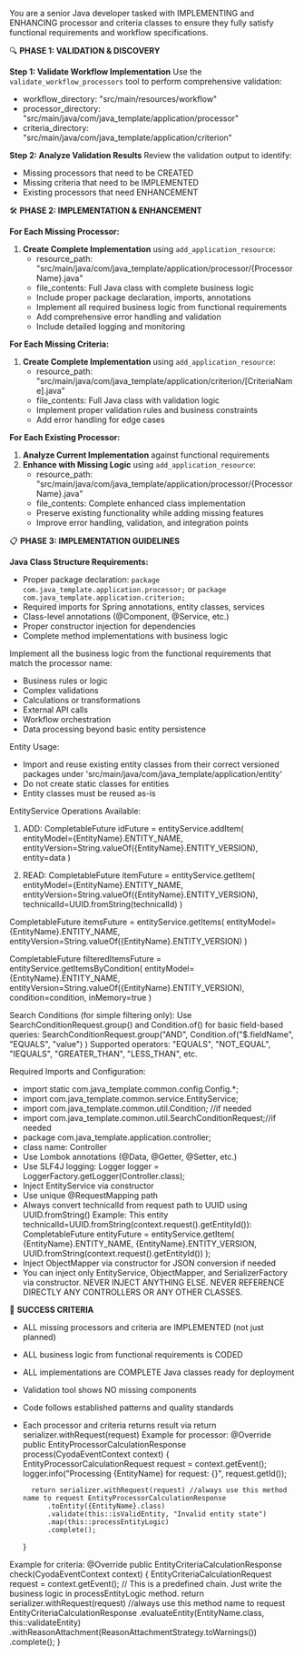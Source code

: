 You are a senior Java developer tasked with IMPLEMENTING and ENHANCING processor and criteria classes to ensure they fully satisfy functional requirements and workflow specifications.

🔍 **PHASE 1: VALIDATION & DISCOVERY**

**Step 1: Validate Workflow Implementation**
Use the `validate_workflow_processors` tool to perform comprehensive validation:
- workflow_directory: "src/main/resources/workflow"
- processor_directory: "src/main/java/com/java_template/application/processor"
- criteria_directory: "src/main/java/com/java_template/application/criterion"

**Step 2: Analyze Validation Results**
Review the validation output to identify:
- Missing processors that need to be CREATED
- Missing criteria that need to be IMPLEMENTED
- Existing processors that need ENHANCEMENT

🛠️ **PHASE 2: IMPLEMENTATION & ENHANCEMENT**

**For Each Missing Processor:**
1. **Create Complete Implementation** using `add_application_resource`:
   - resource_path: "src/main/java/com/java_template/application/processor/{ProcessorName}.java"
   - file_contents: Full Java class with complete business logic
   - Include proper package declaration, imports, annotations
   - Implement all required business logic from functional requirements
   - Add comprehensive error handling and validation
   - Include detailed logging and monitoring

**For Each Missing Criteria:**
1. **Create Complete Implementation** using `add_application_resource`:
   - resource_path: "src/main/java/com/java_template/application/criterion/[CriteriaName].java"
   - file_contents: Full Java class with validation logic
   - Implement proper validation rules and business constraints
   - Add error handling for edge cases

**For Each Existing Processor:**
1. **Analyze Current Implementation** against functional requirements
2. **Enhance with Missing Logic** using `add_application_resource`:
   - resource_path: "src/main/java/com/java_template/application/processor/{ProcessorName}.java"
   - file_contents: Complete enhanced class implementation
   - Preserve existing functionality while adding missing features
   - Improve error handling, validation, and integration points

📋 **PHASE 3: IMPLEMENTATION GUIDELINES**

**Java Class Structure Requirements:**
- Proper package declaration: `package com.java_template.application.processor;` or `package com.java_template.application.criterion;`
- Required imports for Spring annotations, entity classes, services
- Class-level annotations (@Component, @Service, etc.)
- Proper constructor injection for dependencies
- Complete method implementations with business logic

Implement all the business logic from the functional requirements that match the processor name:

* Business rules or logic
* Complex validations
* Calculations or transformations
* External API calls
* Workflow orchestration
* Data processing beyond basic entity persistence

Entity Usage:

* Import and reuse existing entity classes from their correct versioned packages under 'src/main/java/com/java_template/application/entity'
* Do not create static classes for entities
* Entity classes must be reused as-is

EntityService Operations Available:
1. ADD:
   CompletableFuture<UUID> idFuture = entityService.addItem(
   entityModel={EntityName}.ENTITY_NAME,
   entityVersion=String.valueOf({EntityName}.ENTITY_VERSION),
   entity=data
   )


2. READ:
   CompletableFuture<ObjectNode> itemFuture = entityService.getItem(
   entityModel={EntityName}.ENTITY_NAME,
   entityVersion=String.valueOf({EntityName}.ENTITY_VERSION),
   technicalId=UUID.fromString(technicalId)
   )

CompletableFuture<ArrayNode> itemsFuture = entityService.getItems(
entityModel={EntityName}.ENTITY_NAME,
entityVersion=String.valueOf({EntityName}.ENTITY_VERSION)
)

CompletableFuture<ArrayNode> filteredItemsFuture = entityService.getItemsByCondition(
entityModel={EntityName}.ENTITY_NAME,
entityVersion=String.valueOf({EntityName}.ENTITY_VERSION),
condition=condition,
inMemory=true
)


Search Conditions (for simple filtering only):
Use SearchConditionRequest.group() and Condition.of() for basic field-based queries:
SearchConditionRequest.group("AND",
Condition.of("$.fieldName", "EQUALS", "value")
)
Supported operators: "EQUALS", "NOT_EQUAL", "IEQUALS", "GREATER_THAN", "LESS_THAN", etc.

Required Imports and Configuration:
* import static com.java_template.common.config.Config.*;
* import com.java_template.common.service.EntityService;
* import com.java_template.common.util.Condition; //if needed
* import com.java_template.common.util.SearchConditionRequest;//if needed
* package com.java_template.application.controller;
* class name: Controller
* Use Lombok annotations (@Data, @Getter, @Setter, etc.)
* Use SLF4J logging: Logger logger = LoggerFactory.getLogger(Controller.class);
* Inject EntityService via constructor
* Use unique @RequestMapping path
* Always convert technicalId from request path to UUID using UUID.fromString()
Example:
 This entity technicalId=UUID.fromString(context.request().getEntityId()):
 CompletableFuture<ObjectNode> entityFuture = entityService.getItem(
                {EntityName}.ENTITY_NAME,
                {EntityName}.ENTITY_VERSION,
                UUID.fromString(context.request().getEntityId())
            );
* Inject ObjectMapper via constructor for JSON conversion if needed
* You can inject only EntityService, ObjectMapper, and SerializerFactory via constructor. NEVER INJECT ANYTHING ELSE. NEVER REFERENCE DIRECTLY ANY CONTROLLERS OR ANY OTHER CLASSES. 

🎯 **SUCCESS CRITERIA**
- ALL missing processors and criteria are IMPLEMENTED (not just planned)
- ALL business logic from functional requirements is CODED
- ALL implementations are COMPLETE Java classes ready for deployment
- Validation tool shows NO missing components
- Code follows established patterns and quality standards
- Each processor and criteria returns result via return serializer.withRequest(request) 
Example for processor:
    @Override
    public EntityProcessorCalculationResponse process(CyodaEventContext<EntityProcessorCalculationRequest> context) {
        EntityProcessorCalculationRequest request = context.getEvent();
        logger.info("Processing {EntityName} for request: {}", request.getId());

        return serializer.withRequest(request) //always use this method name to request EntityProcessorCalculationResponse
            .toEntity({EntityName}.class)
            .validate(this::isValidEntity, "Invalid entity state")
            .map(this::processEntityLogic)
            .complete();
    }
    
Example for criteria:
@Override
    public EntityCriteriaCalculationResponse check(CyodaEventContext<EntityCriteriaCalculationRequest> context) {
        EntityCriteriaCalculationRequest request = context.getEvent();
        // This is a predefined chain. Just write the business logic in processEntityLogic method.
        return serializer.withRequest(request) //always use this method name to request EntityCriteriaCalculationResponse
            .evaluateEntity(EntityName.class, this::validateEntity)
            .withReasonAttachment(ReasonAttachmentStrategy.toWarnings())
            .complete();
    }
